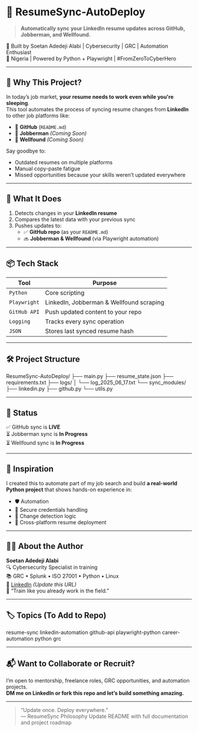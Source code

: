 # 🔁 ResumeSync-AutoDeploy

> **Automatically sync your LinkedIn resume updates across GitHub, Jobberman, and Wellfound.**

🎯 Built by Soetan Adedeji Alabi | Cybersecurity | GRC | Automation Enthusiast  
📍 Nigeria | Powered by Python + Playwright | #FromZeroToCyberHero

---

## 🚀 Why This Project?

In today’s job market, **your resume needs to work even while you're sleeping**.  
This tool automates the process of syncing resume changes from **LinkedIn** to other job platforms like:

- 🐙 **GitHub** (`README.md`)
- 💼 **Jobberman** *(Coming Soon)*
- 🚀 **Wellfound** *(Coming Soon)*

Say goodbye to:
- Outdated resumes on multiple platforms
- Manual copy-paste fatigue
- Missed opportunities because your skills weren’t updated everywhere

---

## 🔧 What It Does

1. Detects changes in your **LinkedIn resume**
2. Compares the latest data with your previous sync
3. Pushes updates to:
   - ✅ **GitHub repo** (as your `README.md`)
   - 🔜 **Jobberman & Wellfound** (via Playwright automation)

---

## 📦 Tech Stack

| Tool        | Purpose                                |
|-------------|----------------------------------------|
| `Python`    | Core scripting                         |
| `Playwright`| LinkedIn, Jobberman & Wellfound scraping |
| `GitHub API`| Push updated content to your repo      |
| `Logging`   | Tracks every sync operation            |
| `JSON`      | Stores last synced resume hash         |

---

## 🛠 Project Structure
ResumeSync-AutoDeploy/
├── main.py
├── resume_state.json
├── requirements.txt
├── logs/
│ └── log_2025_06_17.txt
└── sync_modules/
├── linkedin.py
├── github.py
└── utils.py

---

## 📌 Status

✅ GitHub sync is **LIVE**  
⏳ Jobberman sync is **In Progress**  
⏳ Wellfound sync is **In Progress**

---

## 🧠 Inspiration

I created this to automate part of my job search and build **a real-world Python project** that shows hands-on experience in:

- 🛡️ Automation  
- 🔐 Secure credentials handling  
- 🧠 Change detection logic  
- 🔁 Cross-platform resume deployment

---

## 👨‍💻 About the Author

**Soetan Adedeji Alabi**  
🔍 Cybersecurity Specialist in training  
📚 GRC • Splunk • ISO 27001 • Python • Linux  
🔗 [LinkedIn](https://www.linkedin.com/in/your-username) *(Update this URL)*  
🧠 “Train like you already work in the field.”

---

## 🏷 Topics (To Add to Repo)
resume-sync
linkedin-automation
github-api
playwright-python
career-automation
python
grc

---

## 📬 Want to Collaborate or Recruit?

I’m open to mentorship, freelance roles, GRC opportunities, and automation projects.  
**DM me on LinkedIn or fork this repo and let’s build something amazing.**

---

> “Update once. Deploy everywhere.”  
> — ResumeSync Philosophy
Update README with full documentation and project roadmap
